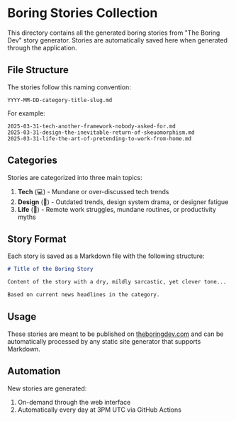 # Boring Stories Collection

This directory contains all the generated boring stories from "The Boring Dev" story generator. Stories are automatically saved here when generated through the application.

## File Structure

The stories follow this naming convention:
```
YYYY-MM-DD-category-title-slug.md
```

For example:
```
2025-03-31-tech-another-framework-nobody-asked-for.md
2025-03-31-design-the-inevitable-return-of-skeuomorphism.md
2025-03-31-life-the-art-of-pretending-to-work-from-home.md
```

## Categories

Stories are categorized into three main topics:

1. **Tech** (💻) - Mundane or over-discussed tech trends
2. **Design** (🎨) - Outdated trends, design system drama, or designer fatigue
3. **Life** (🌿) - Remote work struggles, mundane routines, or productivity myths

## Story Format

Each story is saved as a Markdown file with the following structure:

```markdown
# Title of the Boring Story

Content of the story with a dry, mildly sarcastic, yet clever tone...

Based on current news headlines in the category.
```

## Usage

These stories are meant to be published on [theboringdev.com](https://theboringdev.com) and can be automatically processed by any static site generator that supports Markdown.

## Automation

New stories are generated:
1. On-demand through the web interface
2. Automatically every day at 3PM UTC via GitHub Actions 
